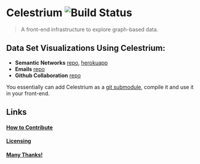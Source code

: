 Celestrium ![Build Status](https://travis-ci.org/jdhenke/celestrium.png?branch=master)
==========

> A front-end infrastructure to explore graph-based data.

## Data Set Visualizations Using Celestrium:

  - **Semantic Networks** [repo](https://github.com/jdhenke/uap), [herokuapp](http://conceptnet.herokuapp.com/)
  - **Emails** [repo](https://github.com/haosharon/emails)
  - **Github Collaboration** [repo](https://github.com/jhelbert/github_collaborators)

You essentially can add Celestrium as a [git submodule](http://git-scm.com/book/en/Git-Tools-Submodules), compile it and use it in your front-end.

## Links

#### [How to Contribute](./CONTRIBUTING.md)
#### [Licensing](./LICENSE)
#### [Many Thanks!](./THANKS.md)
